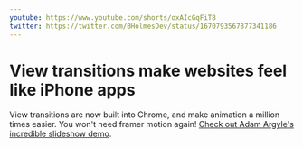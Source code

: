 ```yaml
---
youtube: https://www.youtube.com/shorts/oxAIcGqFiT8
twitter: https://twitter.com/BHolmesDev/status/1670793567877341186
---
```


# View transitions make websites feel like iPhone apps

View transitions are now built into Chrome, and make animation a million times easier. You won't need framer motion again! [Check out Adam Argyle's incredible slideshow demo](https://twitter.com/argyleink/status/1661800757304381443).
